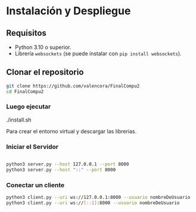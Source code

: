 # Instalación y Despliegue

## Requisitos

- Python 3.10 o superior.
- Librería `websockets` (se puede instalar con `pip install websockets`).

## Clonar el repositorio

```bash
git clone https://github.com/valencora/FinalCompu2
cd FinalCompu2
```
### Luego ejecutar

./install.sh

Para crear el entorno virtual y descargar las librerias.

### Iniciar el Servidor
```bash

python3 server.py --host 127.0.0.1 --port 8000
python3 server.py --host "::" --port 8000
```
### Conectar un cliente
```bash
python3 client.py --uri ws://127.0.0.1:8000 --usuario nombreDeUsuario
python3 client.py --uri ws://[::1]:8000 --usuario nombreDeUsuario
```
